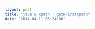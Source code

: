 ```yaml
---
layout: post
title: "java & xpath : getNFirstXpath"
date: "2014-04-11 06:24:00"
---
```

<script src="https://pastebin.com/embed_js/UgrUhKtT"></script>

<script src="https://pastebin.com/embed_js/yySw5sRE"></script>
